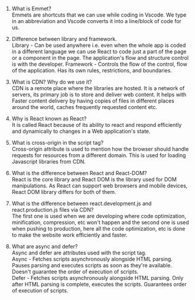 1. What is Emmet?  
  Emmets are shortcuts that we can use while coding in Vscode.  We type in an abbreviation and Vscode converts it into a line/block of code for us.

2. Difference between library and framework.  
   Library - Can be used anywhere i.e. even when the whole app is coded in a different language we can use React to code just a part of the page or a component in the page. The application's flow and structure control is with the developer.
   Framework - Controls the flow of the control, flow of the application. Has its own rules, restrictions, and boundaries.

3. What is CDN? Why do we use it?  
     CDN is a remote place where the libraries are hosted. It is a network of servers, its primary job is to store and deliver web content. It helps with Faster content delivery by having copies of files in different places around the world, caches frequently requested content etc.

4. Why is React known as React?  
     It is called React because of its ability to react and respond efficiently and dynamically to changes in a Web application's state.

5. What is cross-origin in the script tag?  
     Cross-origin attribute is used to mention how the browser should handle requests for resources from a different domain. This is used for loading Javascript libraries from CDN.

6. What is the difference between React and React-DOM?  
    React is the core library and React DOM is the library used for DOM manipulations. As React can support web browsers and mobile devices, React DOM library differs for both of them.    

7. What is the difference between react.development.js and react.production.js files via CDN?  
      The first one is used when we are developing where code optimization, minification, compression, etc won't happen and the second one is used when pushing to production, here all the code optimization, etc is done to make the website work efficiently and faster.

8. What are async and defer?  
   Async and defer are attributes used with the script tag.  
     Async - Fetches scripts asynchronously alongside HTML parsing. Pauses parsing and executes scripts as soon as they're available. Doesn't guarantee the order of execution of scripts.  
     Defer - Fetches scripts asynchronously alongside HTML parsing. Only after HTML parsing is complete, executes the scripts. Guarantees order of execution of scripts.  
   
   
